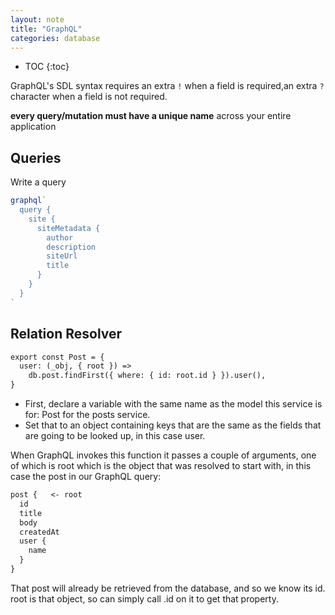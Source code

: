 ```yaml
---
layout: note
title: "GraphQL"
categories: database
---
```


- TOC
{:toc}

GraphQL's SDL syntax requires an extra `!` when a field is required,an extra `?` character when a field is not required.

**every query/mutation must have a unique name** across your entire application

## Queries

Write a query

```ts
graphql`
  query {
    site {
      siteMetadata {
        author
        description
        siteUrl
        title
      }
    }
  }
`
```

## Relation Resolver

```graphQl
export const Post = {
  user: (_obj, { root }) =>
    db.post.findFirst({ where: { id: root.id } }).user(),
}
```

- First, declare a variable with the same name as the model this service is for: Post for the posts service.
- Set that to an object containing keys that are the same as the fields that are going to be looked up, in this case user.

When GraphQL invokes this function it passes a couple of arguments, one of which is root which is the object that was resolved to start with, in this case the post in our GraphQL query:

```graphQl
post {   <- root
  id
  title
  body
  createdAt
  user {
    name
  }
}
```

That post will already be retrieved from the database, and so we know its id. root is that object, so can simply call .id on it to get that property.
